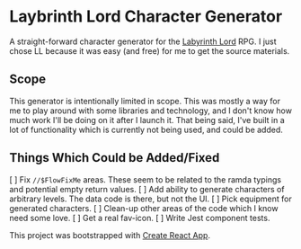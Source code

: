 # Laybrinth Lord Character Generator
A straight-forward character generator for the [Labyrinth Lord](https://en.wikipedia.org/wiki/Labyrinth_Lord) RPG. I just chose LL because it was easy (and free) for me to get the source materials.

## Scope
This generator is intentionally limited in scope. This was mostly a way for me to play around with some
libraries and technology, and I don't know how much work I'll be doing on it after I launch it. That being said, I've built in a lot of functionality which is currently not being used, and could be added.

## Things Which Could be Added/Fixed

[ ] Fix `//$FlowFixMe` areas. These seem to be related to the ramda typings and potential empty return values.
[ ] Add ability to generate characters of arbitrary levels. The data code is there, but not the UI.
[ ] Pick equipment for generated characters.
[ ] Clean-up other areas of the code which I know need some love.
[ ] Get a real fav-icon.
[ ] Write Jest component tests.

This project was bootstrapped with [Create React App](https://github.com/facebookincubator/create-react-app).
